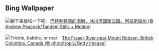 ## Bing Wallpaper
![](https://www.bing.com/th?id=OHR.GlacierBayOtter_ZH-CN6065209551_UHD.jpg&w=1000)躺下来放松一下吧:&nbsp;&ensp;[巴特利特湾的海獭，冰川湾国家公园，阿拉斯加州 (© Andrew Peacock/Tandem Stills + Motion)](https://www.bing.com/th?id=OHR.GlacierBayOtter_ZH-CN6065209551_UHD.jpg)
<br><br/>
![](https://www.bing.com/th?id=OHR.FraserRiverBC_EN-US1696932265_UHD.jpg&w=1000)Trickle, babble, or roar:&nbsp;&ensp;[The Fraser River near Mount Robson, British Columbia, Canada (© phototropic/Getty Images)](https://www.bing.com/th?id=OHR.FraserRiverBC_EN-US1696932265_UHD.jpg)
<br><br/>
